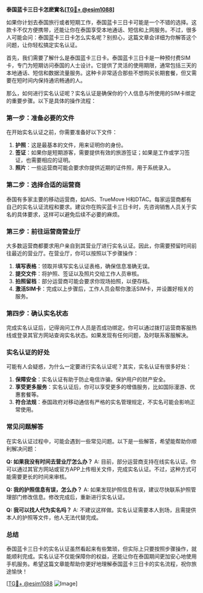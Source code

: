 **泰国蓝卡三日卡怎麽實名[[TG💪+ @esim1088](https://t.me/s/esim1088)]**

如果你计划去泰国旅行或者短期工作，泰国蓝卡三日卡可能是一个不错的选择。这款卡不仅方便携带，还能让你在泰国享受本地通话、短信和上网服务。不过，很多人可能会问：泰国蓝卡三日卡怎么实名呢？别担心，这篇文章会详细为你解答这个问题，让你轻松搞定实名认证。

首先，我们需要了解什么是泰国蓝卡三日卡。泰国蓝卡三日卡是一种预付费SIM卡，专门为短期访问泰国的人士设计。它提供了灵活的使用期限，通常包括三天的本地通话、短信和数据流量服务。这种卡非常适合那些不想购买长期套餐，但又需要在短时间内保持通讯畅通的人。

那么，如何进行实名认证呢？实名认证是确保你的个人信息与所使用的SIM卡绑定的重要步骤。以下是具体的操作流程：

### 第一步：准备必要的文件

在开始实名认证之前，你需要准备好以下文件：

1. **护照**：这是最基本的文件，用来证明你的身份。
2. **签证**：如果你是短期游客，需要提供有效的旅游签证；如果是工作或学习签证，也需要相应的证明。
3. **照片**：一些运营商可能会要求你提供近期的证件照，用于系统录入。

### 第二步：选择合适的运营商

泰国有多家主要的移动运营商，如AIS、TrueMove H和DTAC。每家运营商都有自己的实名认证流程和要求。建议你在购买蓝卡三日卡时，先咨询销售人员关于实名的具体要求，这样可以避免后续不必要的麻烦。

### 第三步：前往运营商营业厅

大多数运营商都要求用户亲自到其营业厅进行实名认证。因此，你需要预留时间前往最近的营业厅。在营业厅，你可以按照以下步骤操作：

1. **填写表格**：领取并填写实名认证表格，确保信息准确无误。
2. **提交文件**：将护照、签证以及照片交给工作人员审核。
3. **拍照留档**：部分运营商可能会要求你现场拍照，以便存档。
4. **激活SIM卡**：完成以上步骤后，工作人员会帮你激活SIM卡，并设置好相关的服务。

### 第四步：确认实名状态

完成实名认证后，记得询问工作人员是否成功绑定。你可以通过拨打运营商客服热线或登录其官方网站查询实名状态。如果发现有任何问题，及时联系客服解决。

### 实名认证的好处

可能有人会疑惑，为什么一定要进行实名认证呢？其实，实名认证有很多好处：

1. **保障安全**：实名认证有助于防止电信诈骗，保护用户的财产安全。
2. **享受更多服务**：实名认证后，你可以享受更多的增值服务，比如国际漫游、优惠套餐等。
3. **符合法规**：泰国政府对移动通信有严格的实名管理规定，不实名可能会影响正常使用。

### 常见问题解答

在实名认证过程中，可能会遇到一些常见问题。以下是一些解答，希望能帮助你顺利解决问题：

**Q: 如果我没有时间去营业厅怎么办？**
A: 目前，部分运营商支持在线实名认证。你可以通过其官方网站或官方APP上传相关文件，完成实名认证。不过，这种方式可能需要更长的时间来审核。

**Q: 我的护照信息有误，怎么办？**
A: 如果发现护照信息有误，建议尽快联系护照管理部门修改信息。修改完成后，重新进行实名认证。

**Q: 我可以找人代为实名吗？**
A: 不建议这样做。实名认证需要本人到场，且需提供本人的护照等文件，他人无法代替完成。

### 总结

泰国蓝卡三日卡的实名认证虽然看起来有些繁琐，但实际上只要按照步骤操作，就能顺利完成。实名认证不仅能保障你的权益，还能让你在泰国期间更加安心地使用手机服务。希望这篇文章能帮助你更好地理解泰国蓝卡三日卡的实名流程，祝你旅途愉快！

[[TG💪+ @esim1088](https://t.me/s/esim1088) ![Image](https://i.postimg.cc/4NQfJmqS/Snipaste-2025-05-13-00-14-12.png)]